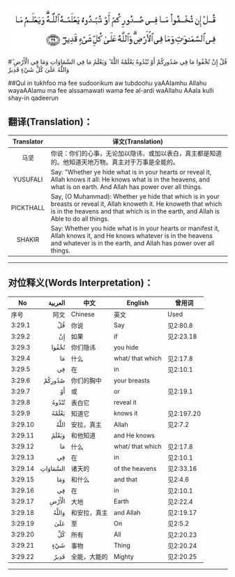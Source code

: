 ![003:029](images/003_029.gif)

#قُلْ إِنْ تُخْفُوا مَا فِي صُدُورِكُمْ أَوْ تُبْدُوهُ يَعْلَمْهُ اللَّهُ ۗ وَيَعْلَمُ مَا فِي السَّمَاوَاتِ وَمَا فِي الْأَرْضِ ۗ وَاللَّهُ عَلَىٰ كُلِّ شَيْءٍ قَدِيرٌ 

##Qul in tukhfoo ma fee sudoorikum aw tubdoohu yaAAlamhu Allahu wayaAAlamu ma fee alssamawati wama fee al-ardi waAllahu AAala kulli shay-in qadeerun 

## 翻译(Translation)：

| Translator | 译文(Translation)                                            |
| :--------: | ------------------------------------------------------------ |
|    马坚    | 你说：你们的心事，无论加以隐讳，或加以表白，真主都是知道的。他知道天地万物。真主对于万事是全能的。 |
|  YUSUFALI  | Say: "Whether ye hide what is in your hearts or reveal it, Allah knows it all: He knows what is in the heavens, and what is on earth. And Allah has power over all things. |
| PICKTHALL  | Say, (O Muhammad): Whether ye hide that which is in your breasts or reveal it, Allah knoweth it. He knoweth that which is in the heavens and that which is in the earth, and Allah is Able to do all things. |
|   SHAKIR   | Say: Whether you hide what is in your hearts or manifest it, Allah knows it, and He knows whatever is in the heavens and whatever is in the earth, and Allah has power over all things. |

---

## 对位释义(Words Interpretation)：

| No   | العربية | 中文    | English | 曾用词 |
| ---- | ------: | ------- | ------- | ------ |
| 序号 |    阿文 | Chinese | 英文    | Used   |
| 3:29.1  | قُلْ       | 你说         | Say              | 见2:80.8   |
| 3:29.2  | إِنْ       | 如果         | if               | 见2:23.18  |
| 3:29.3  | تُخْفُوا    | 你们隐讳     | you hide         |            |
| 3:29.4  | مَا       | 什么         | what/ that which | 见2:17.8   |
| 3:29.5  | فِي       | 在           | in               | 见2:10.1   |
| 3:29.6  | صُدُورِكُمْ   | 你们的胸中   | your breasts     |            |
| 3:29.7  | أَوْ       | 或           | or               | 见2:19.1   |
| 3:29.8  | تُبْدُوهُ    | 表白它       | reveal it        |            |
| 3:29.9  | يَعْلَمْهُ    | 知道它       | knows it         | 见2:197.20 |
| 3:29.10 | اللَّهُ     | 安拉，真主   | Allah            | 见2:7.2 |
| 3:29.11 | وَيَعْلَمُ    | 和他知道     | and He knows     |            |
| 3:29.12 | مَا       | 什么         | what/ that which | 见2:17.8   |
| 3:29.13 | فِي       | 在           | in               | 见2:10.1   |
| 3:29.14 | السَّمَاوَاتِ | 诸天的     | of the heavens   | 见2:33.16  |
| 3:29.15 | وَمَا      | 和什么       | and that         | 见2:4.6    |
| 3:29.16 | فِي       | 在           | in               | 见2:10.1   |
| 3:29.17 | الْأَرْضِ    | 大地         | Earth            | 见2:22.4   |
| 3:29.18 | وَاللَّهُ    | 和安拉，真主 | and Allah        | 见2:19.17  |
| 3:29.19 | عَلَىٰ      | 至           | On               | 见2:5.2    |
| 3:29.20 | كُلِّ       | 所有         | All              | 见2:20.23  |
| 3:29.21 | شَيْءٍ      | 事物         | Thing            | 见2:20.24  |
| 3:29.22 | قَدِيرٌ     | 全能，大能的 | Mighty           | 见2:20.25  |

---
